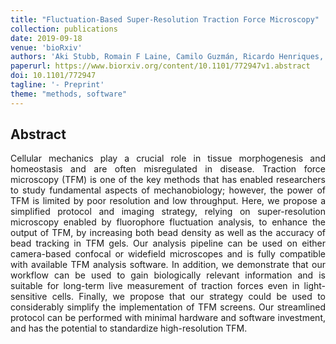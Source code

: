 ```yaml
---
title: "Fluctuation-Based Super-Resolution Traction Force Microscopy"
collection: publications
date: 2019-09-18
venue: 'bioRxiv'
authors: 'Aki Stubb, Romain F Laine, Camilo Guzmán, Ricardo Henriques, Guillaume Jacquemet, Johanna Ivaska'
paperurl: https://www.biorxiv.org/content/10.1101/772947v1.abstract
doi: 10.1101/772947
tagline: '- Preprint'
theme: "methods, software"
---
```


<h2> Abstract </h2>
<p align= "justify">
Cellular mechanics play a crucial role in tissue morphogenesis and homeostasis and are often misregulated in disease. Traction force microscopy (TFM) is one of the key methods that has enabled researchers to study fundamental aspects of mechanobiology; however, the power of TFM is limited by poor resolution and low throughput. Here, we propose a simplified protocol and imaging strategy, relying on super-resolution microscopy enabled by fluorophore fluctuation analysis, to enhance the output of TFM, by increasing both bead density as well as the accuracy of bead tracking in TFM gels. Our analysis pipeline can be used on either camera-based confocal or widefield microscopes and is fully compatible with available TFM analysis software. In addition, we demonstrate that our workflow can be used to gain biologically relevant information and is suitable for long-term live measurement of traction forces even in light-sensitive cells. Finally, we propose that our strategy could be used to considerably simplify the implementation of TFM screens. Our streamlined protocol can be performed with minimal hardware and software investment, and has the potential to standardize high-resolution TFM.
